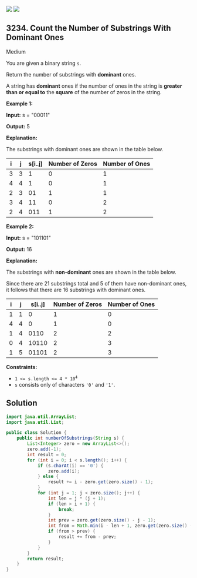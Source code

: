 [![](https://img.shields.io/github/stars/javadev/LeetCode-in-Java?label=Stars&style=flat-square)](https://github.com/javadev/LeetCode-in-Java)
[![](https://img.shields.io/github/forks/javadev/LeetCode-in-Java?label=Fork%20me%20on%20GitHub%20&style=flat-square)](https://github.com/javadev/LeetCode-in-Java/fork)

## 3234\. Count the Number of Substrings With Dominant Ones

Medium

You are given a binary string `s`.

Return the number of substrings with **dominant** ones.

A string has **dominant** ones if the number of ones in the string is **greater than or equal to** the **square** of the number of zeros in the string.

**Example 1:**

**Input:** s = "00011"

**Output:** 5

**Explanation:**

The substrings with dominant ones are shown in the table below.

| i | j | s[i..j] | Number of Zeros | Number of Ones |
|---|---|---------|-----------------|----------------|
| 3 | 3 | 1       | 0               | 1              |
| 4 | 4 | 1       | 0               | 1              |
| 2 | 3 | 01      | 1               | 1              |
| 3 | 4 | 11      | 0               | 2              |
| 2 | 4 | 011     | 1               | 2              |

**Example 2:**

**Input:** s = "101101"

**Output:** 16

**Explanation:**

The substrings with **non-dominant** ones are shown in the table below.

Since there are 21 substrings total and 5 of them have non-dominant ones, it follows that there are 16 substrings with dominant ones.

| i | j | s[i..j] | Number of Zeros | Number of Ones |
|---|---|---------|-----------------|----------------|
| 1 | 1 | 0       | 1               | 0              |
| 4 | 4 | 0       | 1               | 0              |
| 1 | 4 | 0110    | 2               | 2              |
| 0 | 4 | 10110   | 2               | 3              |
| 1 | 5 | 01101   | 2               | 3              |

**Constraints:**

*   <code>1 <= s.length <= 4 * 10<sup>4</sup></code>
*   `s` consists only of characters `'0'` and `'1'`.

## Solution

```java
import java.util.ArrayList;
import java.util.List;

public class Solution {
    public int numberOfSubstrings(String s) {
        List<Integer> zero = new ArrayList<>();
        zero.add(-1);
        int result = 0;
        for (int i = 0; i < s.length(); i++) {
            if (s.charAt(i) == '0') {
                zero.add(i);
            } else {
                result += i - zero.get(zero.size() - 1);
            }
            for (int j = 1; j < zero.size(); j++) {
                int len = j * (j + 1);
                if (len > i + 1) {
                    break;
                }
                int prev = zero.get(zero.size() - j - 1);
                int from = Math.min(i - len + 1, zero.get(zero.size() - j));
                if (from > prev) {
                    result += from - prev;
                }
            }
        }
        return result;
    }
}
```